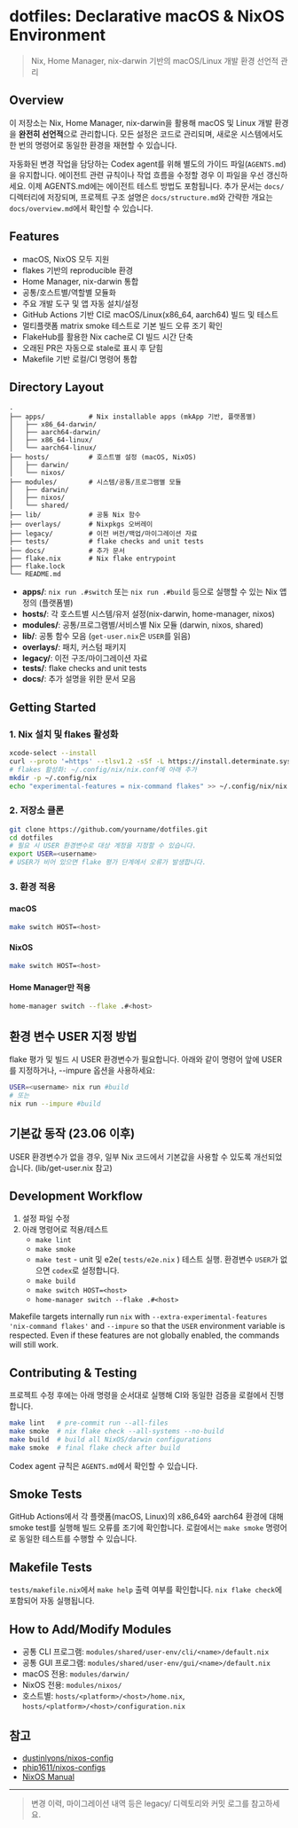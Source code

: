 # dotfiles: Declarative macOS & NixOS Environment

> Nix, Home Manager, nix-darwin 기반의 macOS/Linux 개발 환경 선언적 관리

## Overview

이 저장소는 Nix, Home Manager, nix-darwin을 활용해 macOS 및 Linux 개발 환경을 **완전히 선언적**으로 관리합니다. 모든 설정은 코드로 관리되며, 새로운 시스템에서도 한 번의 명령어로 동일한 환경을 재현할 수 있습니다.

자동화된 변경 작업을 담당하는 Codex agent를 위해 별도의 가이드 파일(`AGENTS.md`)을 유지합니다. 에이전트 관련 규칙이나 작업 흐름을 수정할 경우 이 파일을 우선 갱신하세요. 이제 AGENTS.md에는 에이전트 테스트 방법도 포함됩니다. 추가 문서는 `docs/` 디렉터리에 저장되며, 프로젝트 구조 설명은 `docs/structure.md`와 간략한 개요는 `docs/overview.md`에서 확인할 수 있습니다.

## Features

- macOS, NixOS 모두 지원
- flakes 기반의 reproducible 환경
- Home Manager, nix-darwin 통합
- 공통/호스트별/역할별 모듈화
- 주요 개발 도구 및 앱 자동 설치/설정
- GitHub Actions 기반 CI로 macOS/Linux(x86_64, aarch64) 빌드 및 테스트
- 멀티플랫폼 matrix smoke 테스트로 기본 빌드 오류 조기 확인
- FlakeHub를 활용한 Nix cache로 CI 빌드 시간 단축
- 오래된 PR은 자동으로 stale로 표시 후 닫힘
- Makefile 기반 로컬/CI 명령어 통합

## Directory Layout

```
.
├── apps/           # Nix installable apps (mkApp 기반, 플랫폼별)
│   ├── x86_64-darwin/
│   ├── aarch64-darwin/
│   ├── x86_64-linux/
│   └── aarch64-linux/
├── hosts/          # 호스트별 설정 (macOS, NixOS)
│   ├── darwin/
│   └── nixos/
├── modules/        # 시스템/공통/프로그램별 모듈
│   ├── darwin/
│   ├── nixos/
│   └── shared/
├── lib/            # 공통 Nix 함수
├── overlays/       # Nixpkgs 오버레이
├── legacy/         # 이전 버전/백업/마이그레이션 자료
├── tests/          # flake checks and unit tests
├── docs/           # 추가 문서
├── flake.nix       # Nix flake entrypoint
├── flake.lock
└── README.md
```

- **apps/**: `nix run .#switch` 또는 `nix run .#build` 등으로 실행할 수 있는 Nix 앱 정의 (플랫폼별)
- **hosts/**: 각 호스트별 시스템/유저 설정(nix-darwin, home-manager, nixos)
- **modules/**: 공통/프로그램별/서비스별 Nix 모듈 (darwin, nixos, shared)
- **lib/**: 공통 함수 모음 (`get-user.nix`은 `USER`를 읽음)
- **overlays/**: 패치, 커스텀 패키지
- **legacy/**: 이전 구조/마이그레이션 자료
- **tests/**: flake checks and unit tests
- **docs/**: 추가 설명을 위한 문서 모음

## Getting Started

### 1. Nix 설치 및 flakes 활성화

```sh
xcode-select --install
curl --proto '=https' --tlsv1.2 -sSf -L https://install.determinate.systems/nix | sh -s -- install
# flakes 활성화: ~/.config/nix/nix.conf에 아래 추가
mkdir -p ~/.config/nix
echo "experimental-features = nix-command flakes" >> ~/.config/nix/nix.conf
```

### 2. 저장소 클론

```sh
git clone https://github.com/yourname/dotfiles.git
cd dotfiles
# 필요 시 USER 환경변수로 대상 계정을 지정할 수 있습니다.
export USER=<username>
# USER가 비어 있으면 flake 평가 단계에서 오류가 발생합니다.
```

### 3. 환경 적용

#### macOS

```sh
make switch HOST=<host>
```

#### NixOS

```sh
make switch HOST=<host>
```

#### Home Manager만 적용

```sh
home-manager switch --flake .#<host>
```

## 환경 변수 USER 지정 방법

flake 평가 및 빌드 시 USER 환경변수가 필요합니다. 아래와 같이 명령어 앞에 USER를 지정하거나, --impure 옵션을 사용하세요:

```sh
USER=<username> nix run #build
# 또는
nix run --impure #build
```

## 기본값 동작 (23.06 이후)

USER 환경변수가 없을 경우, 일부 Nix 코드에서 기본값을 사용할 수 있도록 개선되었습니다. (lib/get-user.nix 참고)

## Development Workflow

1. 설정 파일 수정
2. 아래 명령어로 적용/테스트
   - `make lint`
   - `make smoke`
   - `make test` - unit 및 e2e( `tests/e2e.nix` ) 테스트 실행. 환경변수 `USER`가 없으면 `codex`로 설정합니다.
   - `make build`
   - `make switch HOST=<host>`
   - `home-manager switch --flake .#<host>`
   
Makefile targets internally run `nix` with `--extra-experimental-features 'nix-command flakes'` and `--impure` so that the `USER` environment variable is respected.
Even if these features are not globally enabled, the commands will still work.

## Contributing & Testing

프로젝트 수정 후에는 아래 명령을 순서대로 실행해 CI와 동일한 검증을 로컬에서 진행합니다.

```sh
make lint   # pre-commit run --all-files
make smoke  # nix flake check --all-systems --no-build
make build  # build all NixOS/darwin configurations
make smoke  # final flake check after build
```

Codex agent 규칙은 `AGENTS.md`에서 확인할 수 있습니다.

## Smoke Tests

GitHub Actions에서 각 플랫폼(macOS, Linux)의 x86_64와 aarch64 환경에 대해 smoke test를 실행해 빌드 오류를 조기에 확인합니다. 로컬에서는 `make smoke` 명령어로 동일한 테스트를 수행할 수 있습니다.

## Makefile Tests

`tests/makefile.nix`에서 `make help` 출력 여부를 확인합니다. `nix flake check`에 포함되어 자동 실행됩니다.

## How to Add/Modify Modules

- 공통 CLI 프로그램: `modules/shared/user-env/cli/<name>/default.nix`
- 공통 GUI 프로그램: `modules/shared/user-env/gui/<name>/default.nix`
- macOS 전용: `modules/darwin/`
- NixOS 전용: `modules/nixos/`
- 호스트별: `hosts/<platform>/<host>/home.nix`, `hosts/<platform>/<host>/configuration.nix`

## 참고

- [dustinlyons/nixos-config](https://github.com/dustinlyons/nixos-config)
- [phip1611/nixos-configs](https://github.com/phip1611/nixos-configs)
- [NixOS Manual](https://nixos.org/manual/nixos/stable/)

---

> 변경 이력, 마이그레이션 내역 등은 legacy/ 디렉토리와 커밋 로그를 참고하세요.

